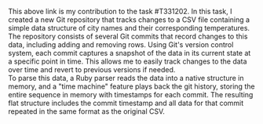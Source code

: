 This above link is my contribution to the task #T331202. In this task, I created a new Git repository that tracks changes to a CSV file containing a simple data structure of city names and their corresponding temperatures. The repository consists of several Git commits that record changes to this data, including adding and removing rows. Using Git's version control system, each commit captures a snapshot of the data in its current state at a specific point in time. This allows me to easily track changes to the data over time and revert to previous versions if needed.                                       
                                                                                                                                                                         To parse this data, a Ruby parser reads the data into a native structure in memory, and a "time machine" feature plays back the git history, storing the entire sequence in memory with timestamps for each commit. The resulting flat structure includes the commit timestamp and all data for that commit repeated in the same format as the original CSV.                                                                  
                                                                                                                                                             

